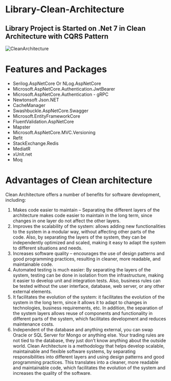# Library-Clean-Architecture
##  Library Project is Started on .Net 7 in Clean Architecture with CQRS Pattern
![CleanArchitecture](https://github.com/KTajerbashi/Library-Clean-Architecture/assets/89404392/1a4967ec-8901-4999-a395-06c82e29168e)

<h1>Features and Packages</h1>
<ul>
  <li>Serilog.AspNetCore Or NLog.AspNetCore</li>
  <li>Microsoft.AspNetCore.Authentication.JwtBearer</li>
  <li>Microsoft.AspNetCore.Authentication - gRPC</li>
  <li>Newtonsoft Json.NET</li>
  <li>CacheManager</li>
  <li>Swashbuckle.AspNetCore.Swagger</li>
  <li>Microsoft.EntityFrameworkCore</li>
  <li>FluentValidation.AspNetCore</li>
  <li>Mapster</li>
  <li>Microsoft.AspNetCore.MVC.Versioning</li>
  <li>Refit</li>
  <li>StackExchange.Redis</li>
  <li>MediatR</li>
  <li>xUnit.net</li>
  <li>Moq</li>
</ul>
<h1>Advantages of Clean architecture</h1>

Clean Architecture offers a number of benefits for software development, including:

1. Makes code easier to maintain – Separating the different layers of the architecture makes code easier to maintain in the long term, since changes in one layer do not affect the other layers.
2. Improves the scalability of the system: allows adding new functionalities to the system in a modular way, without affecting other parts of the code. Also, by separating the layers of the system, they can be independently optimized and scaled, making it easy to adapt the system to different situations and needs.
3. Increases software quality – encourages the use of design patterns and good programming practices, resulting in cleaner, more readable, and maintainable code.
4. Automated testing is much easier: By separating the layers of the system, testing can be done in isolation from the infrastructure, making it easier to develop unit and integration tests. Also, business rules can be tested without the user interface, database, web server, or any other external elements.
5. It facilitates the evolution of the system: it facilitates the evolution of the system in the long term, since it allows it to adapt to changes in technologies, business requirements, etc. In addition, the separation of the system layers allows reuse of components and functionality in different parts of the system, which facilitates development and reduces maintenance costs.
6. Independent of the database  and anything external, you can swap Oracle or SQL Server for Mongo or anything else. Your trading rules are not tied to the database, they just don’t know anything about the outside world.
Clean Architecture is a methodology that helps develop scalable, maintainable and flexible software systems, by separating responsibilities into different layers and using design patterns and good programming practices. This translates into a cleaner, more readable and maintainable code, which facilitates the evolution of the system and increases the quality of the software.
